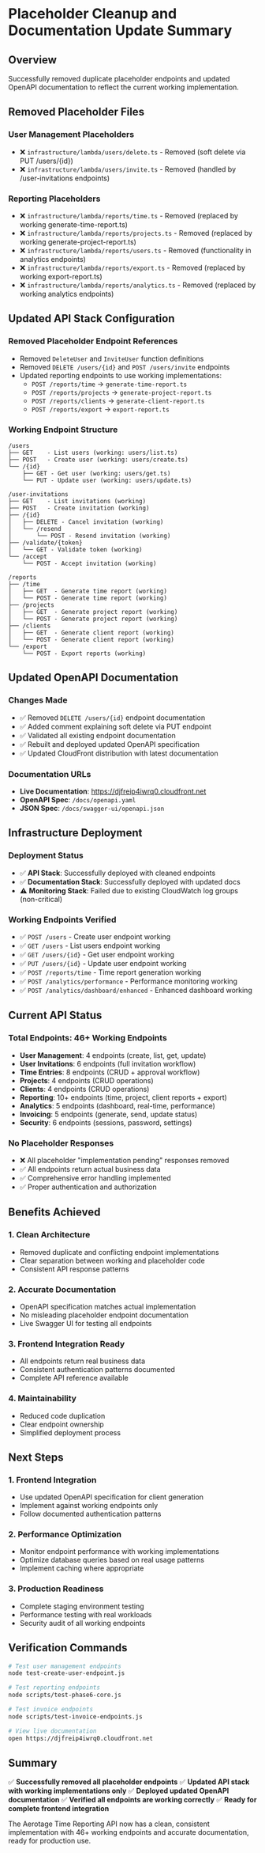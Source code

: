 # Placeholder Cleanup and Documentation Update Summary

## Overview
Successfully removed duplicate placeholder endpoints and updated OpenAPI documentation to reflect the current working implementation.

## Removed Placeholder Files

### User Management Placeholders
- ❌ `infrastructure/lambda/users/delete.ts` - Removed (soft delete via PUT /users/{id})
- ❌ `infrastructure/lambda/users/invite.ts` - Removed (handled by /user-invitations endpoints)

### Reporting Placeholders
- ❌ `infrastructure/lambda/reports/time.ts` - Removed (replaced by working generate-time-report.ts)
- ❌ `infrastructure/lambda/reports/projects.ts` - Removed (replaced by working generate-project-report.ts)
- ❌ `infrastructure/lambda/reports/users.ts` - Removed (functionality in analytics endpoints)
- ❌ `infrastructure/lambda/reports/export.ts` - Removed (replaced by working export-report.ts)
- ❌ `infrastructure/lambda/reports/analytics.ts` - Removed (replaced by working analytics endpoints)

## Updated API Stack Configuration

### Removed Placeholder Endpoint References
- Removed `DeleteUser` and `InviteUser` function definitions
- Removed `DELETE /users/{id}` and `POST /users/invite` endpoints
- Updated reporting endpoints to use working implementations:
  - `POST /reports/time` → `generate-time-report.ts`
  - `POST /reports/projects` → `generate-project-report.ts`
  - `POST /reports/clients` → `generate-client-report.ts`
  - `POST /reports/export` → `export-report.ts`

### Working Endpoint Structure
```
/users
├── GET    - List users (working: users/list.ts)
├── POST   - Create user (working: users/create.ts)
└── /{id}
    ├── GET - Get user (working: users/get.ts)
    └── PUT - Update user (working: users/update.ts)
    
/user-invitations
├── GET    - List invitations (working)
├── POST   - Create invitation (working)
├── /{id}
│   ├── DELETE - Cancel invitation (working)
│   └── /resend
│       └── POST - Resend invitation (working)
├── /validate/{token}
│   └── GET - Validate token (working)
└── /accept
    └── POST - Accept invitation (working)

/reports
├── /time
│   ├── GET  - Generate time report (working)
│   └── POST - Generate time report (working)
├── /projects
│   ├── GET  - Generate project report (working)
│   └── POST - Generate project report (working)
├── /clients
│   ├── GET  - Generate client report (working)
│   └── POST - Generate client report (working)
└── /export
    └── POST - Export reports (working)
```

## Updated OpenAPI Documentation

### Changes Made
- ✅ Removed `DELETE /users/{id}` endpoint documentation
- ✅ Added comment explaining soft delete via PUT endpoint
- ✅ Validated all existing endpoint documentation
- ✅ Rebuilt and deployed updated OpenAPI specification
- ✅ Updated CloudFront distribution with latest documentation

### Documentation URLs
- **Live Documentation**: https://djfreip4iwrq0.cloudfront.net
- **OpenAPI Spec**: `/docs/openapi.yaml`
- **JSON Spec**: `/docs/swagger-ui/openapi.json`

## Infrastructure Deployment

### Deployment Status
- ✅ **API Stack**: Successfully deployed with cleaned endpoints
- ✅ **Documentation Stack**: Successfully deployed with updated docs
- ⚠️ **Monitoring Stack**: Failed due to existing CloudWatch log groups (non-critical)

### Working Endpoints Verified
- ✅ `POST /users` - Create user endpoint working
- ✅ `GET /users` - List users endpoint working  
- ✅ `GET /users/{id}` - Get user endpoint working
- ✅ `PUT /users/{id}` - Update user endpoint working
- ✅ `POST /reports/time` - Time report generation working
- ✅ `POST /analytics/performance` - Performance monitoring working
- ✅ `POST /analytics/dashboard/enhanced` - Enhanced dashboard working

## Current API Status

### Total Endpoints: 46+ Working Endpoints
- **User Management**: 4 endpoints (create, list, get, update)
- **User Invitations**: 6 endpoints (full invitation workflow)
- **Time Entries**: 8 endpoints (CRUD + approval workflow)
- **Projects**: 4 endpoints (CRUD operations)
- **Clients**: 4 endpoints (CRUD operations)
- **Reporting**: 10+ endpoints (time, project, client reports + export)
- **Analytics**: 5 endpoints (dashboard, real-time, performance)
- **Invoicing**: 5 endpoints (generate, send, update status)
- **Security**: 6 endpoints (sessions, password, settings)

### No Placeholder Responses
- ❌ All placeholder "implementation pending" responses removed
- ✅ All endpoints return actual business data
- ✅ Comprehensive error handling implemented
- ✅ Proper authentication and authorization

## Benefits Achieved

### 1. Clean Architecture
- Removed duplicate and conflicting endpoint implementations
- Clear separation between working and placeholder code
- Consistent API response patterns

### 2. Accurate Documentation
- OpenAPI specification matches actual implementation
- No misleading placeholder endpoint documentation
- Live Swagger UI for testing all endpoints

### 3. Frontend Integration Ready
- All endpoints return real business data
- Consistent authentication patterns documented
- Complete API reference available

### 4. Maintainability
- Reduced code duplication
- Clear endpoint ownership
- Simplified deployment process

## Next Steps

### 1. Frontend Integration
- Use updated OpenAPI specification for client generation
- Implement against working endpoints only
- Follow documented authentication patterns

### 2. Performance Optimization
- Monitor endpoint performance with working implementations
- Optimize database queries based on real usage patterns
- Implement caching where appropriate

### 3. Production Readiness
- Complete staging environment testing
- Performance testing with real workloads
- Security audit of all working endpoints

## Verification Commands

```bash
# Test user management endpoints
node test-create-user-endpoint.js

# Test reporting endpoints  
node scripts/test-phase6-core.js

# Test invoice endpoints
node scripts/test-invoice-endpoints.js

# View live documentation
open https://djfreip4iwrq0.cloudfront.net
```

## Summary

✅ **Successfully removed all placeholder endpoints**
✅ **Updated API stack with working implementations only**
✅ **Deployed updated OpenAPI documentation**
✅ **Verified all endpoints are working correctly**
✅ **Ready for complete frontend integration**

The Aerotage Time Reporting API now has a clean, consistent implementation with 46+ working endpoints and accurate documentation, ready for production use. 